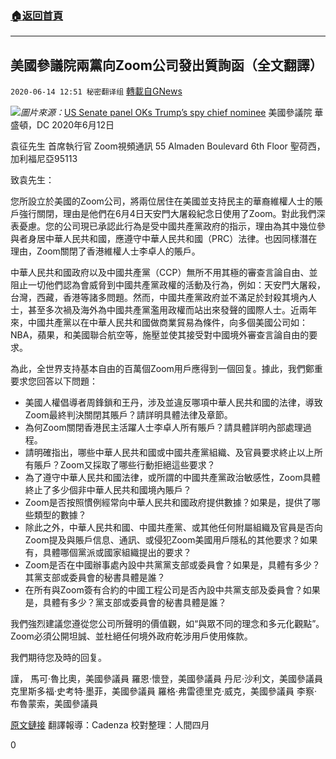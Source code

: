 ###  [:house:返回首頁](https://github.com/ourhimalayas/txt)
---

## 美國參議院兩黨向Zoom公司發出質詢函（全文翻譯）
`2020-06-14 12:51 秘密翻译组` [轉載自GNews](https://gnews.org/zh-hant/233967/)

![](https://s3.amazonaws.com/gnews-media-offload/wp-content/uploads/2020/06/14123037/senate.jpg)*圖片來源：*[US Senate panel OKs Trump’s spy chief nominee](https://www.aa.com.tr/en/americas/us-senate-panel-oks-trumps-spy-chief-nominee/1846686)
美國參議院
華盛頓，DC
2020年6月12日

袁征先生
首席執行官
Zoom視頻通訊
55 Almaden Boulevard
6th Floor
聖荷西，加利福尼亞95113

致袁先生：

您所設立於美國的Zoom公司，將兩位居住在美國並支持民主的華裔維權人士的賬戶強行關閉，理由是他們在6月4日天安門大屠殺紀念日使用了Zoom。對此我們深表憂慮。您的公司現已承認此行為是受中國共產黨政府的指示，理由為其中幾位參與者身居中華人民共和國，應遵守中華人民共和國（PRC）法律。也因同樣潛在理由，Zoom關閉了香港維權人士李卓人的賬戶。

中華人民共和國政府以及中國共產黨（CCP）無所不用其極的審查言論自由、並阻止一切他們認為會威脅到中國共產黨政權的活動及行為，例如：天安門大屠殺，台灣，西藏，香港等諸多問題。然而，中國共產黨政府並不滿足於封殺其境內人士，甚至多次禍及海外為中國共產黨濫用政權而站出來發聲的國際人士。近兩年來，中國共產黨以在中華人民共和國做商業貿易為條件，向多個美國公司如：NBA，蘋果，和美國聯合航空等，施壓並使其接受對中國境外審查言論自由的要求。

為此，全世界支持基本自由的百萬個Zoom用戶應得到一個回复。據此，我們鄭重要求您回答以下問題：

- 美國人權倡導者周鋒鎖和王丹，涉及並違反哪項中華人民共和國的法律，導致Zoom最終判決關閉其賬戶？請詳明具體法律及章節。
- 為何Zoom關閉香港民主活躍人士李卓人所有賬戶？請具體詳明內部處理過程。
- 請明確指出，哪些中華人民共和國或中國共產黨組織、及官員要求終止以上所有賬戶？Zoom又採取了哪些行動拒絕這些要求？
- 為了遵守中華人民共和國法律，或所謂的中國共產黨政治敏感性，Zoom具體終止了多少個非中華人民共和國境內賬戶？
- Zoom是否按照慣例經常向中華人民共和國政府提供數據？如果是，提供了哪些類型的數據？
- 除此之外，中華人民共和國、中國共產黨、或其他任何附屬組織及官員是否向Zoom提及與賬戶信息、通訊、或侵犯Zoom美國用戶隱私的其他要求？如果有，具體哪個黨派或國家組織提出的要求？
- Zoom是否在中國辦事處內設中共黨黨支部或委員會？如果是，具體有多少？其黨支部或委員會的秘書具體是誰？
- 在所有與Zoom簽有合約的中國工程公司是否內設中共黨支部及委員會？如果是，具體有多少？黨支部或委員會的秘書具體是誰？


我們強烈建議您遵從您公司所聲明的價值觀，如“與眾不同的理念和多元化觀點”。Zoom必須公開坦誠、並杜絕任何境外政府乾涉用戶使用條款。

我們期待您及時的回复。

謹，
馬可·魯比奧，美國參議員
羅恩·懷登，美國參議員
丹尼·沙利文，美國參議員
克里斯多福·史考特·墨菲，美國參議員
羅格·弗雷德里克·威克，美國參議員
李察·布魯蒙索，美國參議員

[原文鏈接](https://www.rubio.senate.gov/public/_cache/files/6f83f64a-d54f-481a-ba38-ee1b3d01c933/5126A480790CA66300B2C9CEAD813139.20.06.12-letter-to-zoom-ceo-re-china.pdf)
翻譯報導：Cadenza
校對整理：人間四月

0
